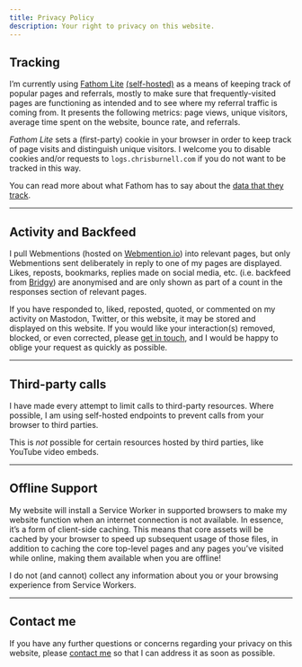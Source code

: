 ```yaml
---
title: Privacy Policy
description: Your right to privacy on this website.
---
```


<h2 id="tracking">Tracking</h2>

I’m currently using [Fathom Lite](https://usefathom.com/) [(self-hosted)](https://logs.chrisburnell.com) as a means of keeping track of popular pages and referrals, mostly to make sure that frequently-visited pages are functioning as intended and to see where my referral traffic is coming from. It presents the following metrics: page views, unique visitors, average time spent on the website, bounce rate, and referrals.

*Fathom Lite* sets a (first-party) cookie in your browser in order to keep track of page visits and distinguish unique visitors. I welcome you to disable cookies and/or requests to `logs.chrisburnell.com` if you do not want to be tracked in this way.

You can read more about what Fathom has to say about the [data that they track](https://github.com/usefathom/fathom/blob/master/docs/FAQ.md#what-data-does-fathom-track).

--------

<h2 id="activity">Activity and Backfeed</h2>

I pull Webmentions (hosted on [Webmention.io](https://webmention.io)) into relevant pages, but only Webmentions sent deliberately in reply to one of my pages are displayed. Likes, reposts, bookmarks, replies made on social media, etc. (i.e. backfeed from [Bridgy](https://brid.gy)) are anonymised and are only shown as part of a count in the responses section of relevant pages.

If you have responded to, liked, reposted, quoted, or commented on my activity on Mastodon, Twitter, or this website, it may be stored and displayed on this website. If you would like your interaction(s) removed, blocked, or even corrected, please [get in touch](/about/#contact), and I would be happy to oblige your request as quickly as possible.

--------

<h2 id="third-party">Third-party calls</h2>

I have made every attempt to limit calls to third-party resources. Where possible, I am using self-hosted endpoints to prevent calls from your browser to third parties.

This is *not* possible for certain resources hosted by third parties, like YouTube video embeds.

--------

<h2 id="offline">Offline Support</h2>

My website will install a Service Worker in supported browsers to make my website function when an internet connection is not available. In essence, it’s a form of client-side caching. This means that core assets will be cached by your browser to speed up subsequent usage of those files, in addition to caching the core top-level pages and any pages you’ve visited while online, making them available when you are offline!

I do not (and cannot) collect any information about you or your browsing experience from Service Workers.

--------

<h2 id="contact">Contact me</h2>

If you have any further questions or concerns regarding your privacy on this website, please [contact me](/about/#contact) so that I can address it as soon as possible.
